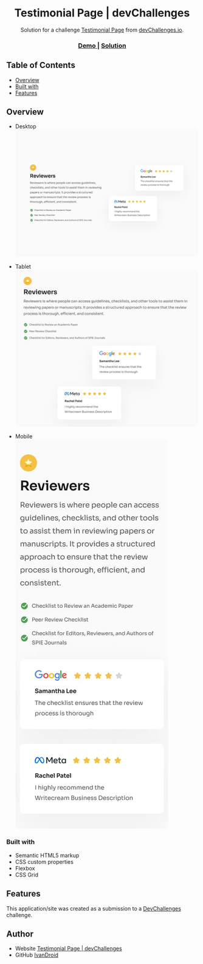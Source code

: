 <h1 align="center">Testimonial Page | devChallenges</h1>

<div align="center">
   Solution for a challenge <a href="https://devchallenges.io/challenge/testimonial-page" target="_blank">Testimonial Page</a> from <a href="http://devchallenges.io" target="_blank">devChallenges.io</a>.
</div>

<div align="center">
  <h3>
    <a href="https://ivancs719.github.io/Testimonial-page-master/">
      Demo
    </a>
    <span> | </span>
    <a href="https://github.com/IvanCS719/Testimonial-page-master">
      Solution
    </a>
  </h3>
</div>

<!-- TABLE OF CONTENTS -->

## Table of Contents

- [Overview](#overview)
- [Built with](#built-with)
- [Features](#features)

<!-- OVERVIEW -->

## Overview

- Desktop<br>
![Desktop](https://github.com/IvanCS719/Testimonial-page-master/blob/readme/design/Desktop_1350px.jpg?raw=true)

- Tablet<br>
![Tablet](https://github.com/IvanCS719/Testimonial-page-master/blob/readme/design/Tablet_1024px.jpg?raw=true)

- Mobile<br>
![Mobile](https://github.com/IvanCS719/Testimonial-page-master/blob/readme/design/Mobile_412px.jpg?raw=true)

<!--
Introduce your projects by taking a screenshot or a gif. Try to tell visitors a story about your project by answering:

- What have you learned/improved?
- Your wisdom? :)
-->

### Built with

- Semantic HTML5 markup
- CSS custom properties
- Flexbox
- CSS Grid

## Features

<!-- List the features of your application or follow the template. Don't share the figma file here :) -->

This application/site was created as a submission to a [DevChallenges](https://devchallenges.io/challenges-dashboard) challenge.

## Author

- Website [Testimonial Page | devChallenges](https://ivancs719.github.io/Testimonial-page-master/)
- GitHub [IvanDroid](https://github.com/IvanCS719)
